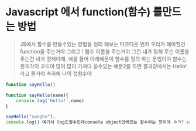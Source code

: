 # Javascript 에서 function(함수) 를만드는 방법
>  JS에서 함수를 만들수있는 방법을 정리 해보는 마크다운
> 먼저 우리가 해야할건 function을 주는거야
>  그리고 ! 함수 이름을 주는거야 그건 내가 정해 무슨 이름을 주는건 내가 정해야해.
> 예를 들어 아래예문이 함수를 정의 하는 문법이야
> 함수는 한조각의 코드야 많이 많이 가져다 쓸수있는 
>   예문2를 하면 결과창에서는 Hello!라고 뜰거야 축하해 나의 첫함수야 
```js
function sayHello()
```
```js
function sayHello(name){
    console.log('Hello!',name)
}

sayHello("sungho");
console.log() 여기서 log도함수인데console object안에있는 함수라는 뜻이야 ㅇㅋ? console.log()는안에 메세지가 없으면 동작하지 않아 